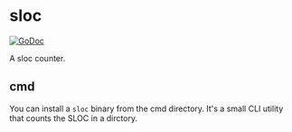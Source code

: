 # sloc
[![GoDoc](https://godoc.org/github.com/charles-l/sloc?status.svg)](https://godoc.org/github.com/charles-l/sloc)

A sloc counter.

## cmd
You can install a `sloc` binary from the cmd directory. It's a small CLI utility that counts the SLOC in a dirctory.
